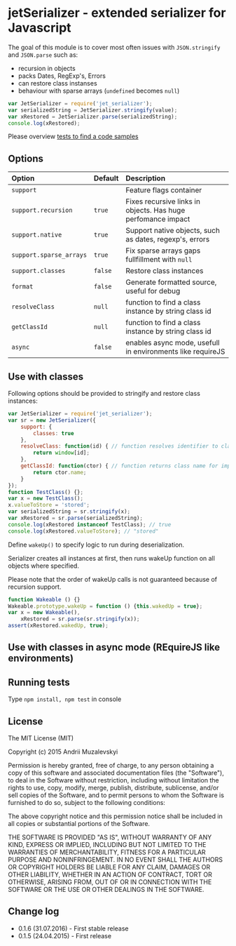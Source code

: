 # jetSerializer - extended serializer for Javascript
The goal of this module is to cover most often issues with `JSON.stringify` and `JSON.parse` such as:
- recursion in objects
- packs Dates, RegExp's, Errors
- can restore class instanses
- behaviour with sparse arrays (`undefined` becomes `null`)

```javascript
var JetSerializer = require('jet_serializer');
var serializedString = JetSerializer.stringify(value);
var xRestored = JetSerializer.parse(serializedString);
console.log(xRestored);
```

Please overview [tests to find a code samples](https://github.com/amuzalevskiy/jet_serializer/blob/master/test/jet_serializer.js)

## Options
| Option                 | Default   | Description                                                  |
|:-----------------------|:----------|:-------------------------------------------------------------|
| `support`              |           | Feature flags container                                      |
| `support.recursion`    | `true`    | Fixes recursive links in objects. Has huge perfomance impact |
| `support.native`       | `true`    | Support native objects, such as dates, regexp's, errors      |
| `support.sparse_arrays`| `true`    | Fix sparse arrays gaps fullfillment with `null`              |
| `support.classes`      | `false`   | Restore class instances                                      |
| `format`               | `false`   | Generate formatted source, useful for debug                  |
| `resolveClass`         | `null`    | function to find a class instance by string class id         |
| `getClassId`           | `null`    | function to find a class instance by string class id         |
| `async`                | `false`   | enables async mode, usefull in environments like requireJS   |

## Use with classes
Following options should be provided to stringify and restore class instances:
```javascript
var JetSerializer = require('jet_serializer');
var sr = new JetSerializer({
    support: {
        classes: true
    },
    resolveClass: function(id) { // function resolves identifier to class implementation
        return window[id];
    },
    getClassId: function(ctor) { // function returns class name for implementation
        return ctor.name;
    }
});
function TestClass() {};
var x = new TestClass();
x.valueToStore = 'stored';
var serializedString = sr.stringify(x);
var xRestored = sr.parse(serializedString);
console.log(xRestored instanceof TestClass); // true
console.log(xRestored.valueToStore); // "stored"
```

Define `wakeUp()` to specify logic to run during deserialization.

Serializer creates all instances at first, then runs wakeUp function on all objects where specified.

Please note that the order of wakeUp calls is not guaranteed because of recursion support.

```javascript
function Wakeable () {}
Wakeable.prototype.wakeUp = function () {this.wakedUp = true};
var x = new Wakeable(),
    xRestored = sr.parse(sr.stringify(x));
assert(xRestored.wakedUp, true);
```

## Use with classes in async mode (REquireJS like environments)


## Running tests
Type `npm install, npm test` in console

## License
The MIT License (MIT)

Copyright (c) 2015 Andrii Muzalevskyi

Permission is hereby granted, free of charge, to any person obtaining a copy
of this software and associated documentation files (the "Software"), to deal
in the Software without restriction, including without limitation the rights
to use, copy, modify, merge, publish, distribute, sublicense, and/or sell
copies of the Software, and to permit persons to whom the Software is
furnished to do so, subject to the following conditions:

The above copyright notice and this permission notice shall be included in all
copies or substantial portions of the Software.

THE SOFTWARE IS PROVIDED "AS IS", WITHOUT WARRANTY OF ANY KIND, EXPRESS OR
IMPLIED, INCLUDING BUT NOT LIMITED TO THE WARRANTIES OF MERCHANTABILITY,
FITNESS FOR A PARTICULAR PURPOSE AND NONINFRINGEMENT. IN NO EVENT SHALL THE
AUTHORS OR COPYRIGHT HOLDERS BE LIABLE FOR ANY CLAIM, DAMAGES OR OTHER
LIABILITY, WHETHER IN AN ACTION OF CONTRACT, TORT OR OTHERWISE, ARISING FROM,
OUT OF OR IN CONNECTION WITH THE SOFTWARE OR THE USE OR OTHER DEALINGS IN THE
SOFTWARE.

## Change log
- 0.1.6 (31.07.2016) - First stable release
- 0.1.5 (24.04.2015) - First release
